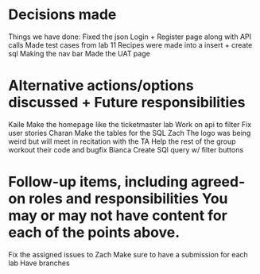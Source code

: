 # Decisions made
Things we have done: 
Fixed the json 
Login + Register page along with API calls
Made test cases from lab 11 
Recipes were made into a insert + create sql 
Making the nav bar
Made the UAT page 

# Alternative actions/options discussed + Future responsibilities
Kaile 
Make the homepage like the ticketmaster lab
Work on api to filter
Fix user stories
Charan 
Make the tables for the SQL 
Zach
The logo was being weird but will meet in recitation with the TA
Help the rest of the group workout their code and bugfix 
Bianca 
Create SQl query w/ filter buttons


# Follow-up items, including agreed-on roles and responsibilities You may or may not have content for each of the points above.
Fix the assigned issues to Zach 
Make sure to have a submission for each lab 
Have branches 
